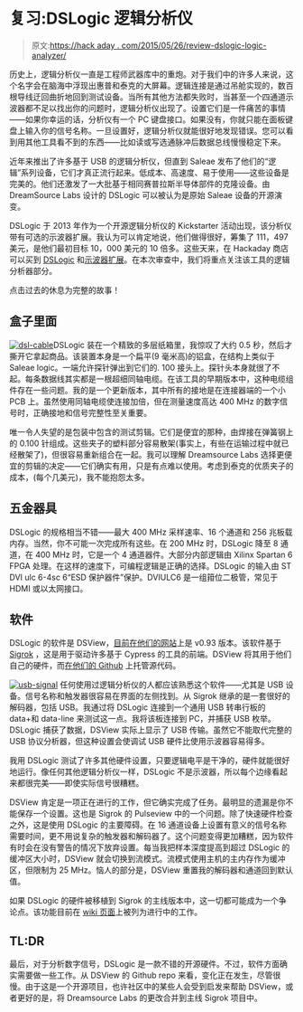 # 复习:DSLogic 逻辑分析仪

> 原文:[https://hack aday . com/2015/05/26/review-dslogic-logic-analyzer/](https://hackaday.com/2015/05/26/review-dslogic-logic-analyzer/)

历史上，逻辑分析仪一直是工程师武器库中的重炮。对于我们中的许多人来说，这个名字会在脑海中浮现出惠普和泰克的大屏幕。逻辑连接是通过吊舱实现的，数百根导线迂回曲折地回到测试设备。当所有其他方法都失败时，当甚至一个四通道示波器都不足以找出你的问题时，逻辑分析仪出现了。设置它们是一件痛苦的事情——如果你幸运的话，分析仪有一个 PC 键盘接口。如果没有，你就只能在面板键盘上输入你的信号名称。一旦设置好，逻辑分析仪就能很好地发现错误。您可以看到用其他工具看不到的东西——比如读或写选通脉冲后数据总线慢慢稳定下来。

近年来推出了许多基于 USB 的逻辑分析仪，但直到 Saleae 发布了他们的“逻辑”系列设备，它们才真正流行起来。低成本、高速度、易于使用——这些设备是完美的。他们还激发了一大批基于相同赛普拉斯半导体部件的克隆设备。由 DreamSource Labs 设计的 DSLogic 可以被认为是原始 Saleae 设备的开源演变。

DSLogic 于 2013 年作为一个开源逻辑分析仪的 Kickstarter 活动出现，该分析仪带有可选的示波器扩展。我认为可以肯定地说，他们做得很好，筹集了 111，497 美元，是他们最初目标 10，000 美元的 10 倍多。这些天来，在 Hackaday 商店可以买到 [DSLogic](http://store.hackaday.com/products/dslogic) 和[示波器扩展](http://store.hackaday.com/products/oscilloscope-dslogic)。在本次审查中，我们将重点关注该工具的逻辑分析器部分。

点击过去的休息为完整的故事！

## 盒子里面

[![dsl-cable](../Images/094f64b5f055b222b983dca81c530ee1.png)](https://hackaday.com/wp-content/uploads/2015/05/dsl-cable.jpg)DSLogic 装在一个精致的多层纸箱里，我惊叹了大约 0.5 秒，然后才撕开它拿起商品。该装置本身是一个扁平(9 毫米高)的铝盒，在结构上类似于 Saleae logic。一端允许探针弹出到它们的. 100 接头上。探针头本身就很了不起。每条数据线其实都是一根超细同轴电缆。在该工具的早期版本中，这种电缆组件存在一些问题。我的是一个更新版本，其中所有的接地是在连接器端的一个小 PCB 上。虽然使用同轴电缆使连接加倍，但在测量速度高达 400 MHz 的数字信号时，正确接地和信号完整性至关重要。

唯一令人失望的是包装中包含的测试剪辑。它们是便宜的那种，由焊接在弹簧钢上的 0.100 针组成。这些夹子的塑料部分容易散架(事实上，有些在运输过程中就已经散架了)，但很容易重新组合在一起。我可以理解 Dreamsource Labs 选择更便宜的剪辑的决定——它们确实有用，只是有点难以使用。考虑到泰克的优质夹子的成本，(每个几美元)，我不能抱怨太多。

## 五金器具

DSLogic 的规格相当不错——最大 400 MHz 采样速率、16 个通道和 256 兆板载内存。当然，你不可能一次完成所有这些。在 200 MHz 时，DSLogic 降至 8 通道，在 400 MHz 时，它是一个 4 通道器件。大部分内部逻辑由 Xilinx Spartan 6 FPGA 处理。在这样的速度下，可编程逻辑是正确的选择。DSLogic 的输入由 ST DVI ulc 6-4sc 6“ESD 保护器件”保护。DVIULC6 是一组箝位二极管，常见于 HDMI 或以太网接口。

## 软件

DSLogic 的软件是 DSView，[目前在他们的网站](http://www.dreamsourcelab.com/download.html)上是 v0.93 版本。该软件基于 [Sigrok](http://sigrok.org/) ，这是用于驱动许多基于 Cypress 的工具的前端。DSView 将其用于他们自己的硬件，而[在他们的 Github](https://github.com/DreamSourceLab/DSView) 上托管源代码。

[![usb-signal](../Images/cc08694a5ae5f1600abcc836b95be94b.png)](https://hackaday.com/wp-content/uploads/2015/05/usb-signal.png) 任何使用过逻辑分析仪的人都应该熟悉这个软件——尤其是 USB 设备。信号名称和触发器很容易在界面的左侧找到。从 Sigrok 继承的是一套很好的解码器，包括 USB。我通过将 DSLogic 连接到一个通用 USB 转串行板的 data+和 data-line 来测试这一点。我将该板连接到 PC，并捕获 USB 枚举。DSLogic 捕获了数据，DSView 实际上显示了 USB 传输。虽然它不能取代完整的 USB 协议分析器，但这种设置会使调试 USB 硬件比使用示波器容易得多。

我用 DSLogic 测试了许多其他硬件设置，只要逻辑电平是干净的，硬件就能很好地运行。像任何其他逻辑分析仪一样，DSLogic 不是示波器，所以每个边缘看起来都很完美——即使实际信号很糟糕。

DSView 肯定是一项正在进行的工作，但它确实完成了任务。最明显的遗漏是你不能保存一个设置。这也是 Sigrok 的 Pulseview 中的一个问题。除了快速硬件检查之外，这是使用 DSLogic 的主要障碍。在 16 通道设备上设置有意义的信号名称需要时间，更不用说复杂的触发器和解码器了。这个问题变得更加糟糕，因为软件有时会在没有警告的情况下放弃设置。每当我把样本深度提高到超过 DSLogic 的缓冲区大小时，DSView 就会切换到流模式。流模式使用主机的主内存作为缓冲区，但限制为 25 MHz。恼人的部分是，DSView 重置我的解码器和通道回到默认值。

如果 DSLogic 的硬件被移植到 Sigrok 的主线版本中，这一切都可能成为一个争论点。该功能目前在 [wiki 页面](http://sigrok.org/wiki/Supported_hardware)上被列为进行中的工作。

## TL:DR

最后，对于分析数字信号，DSLogic 是一款不错的开源硬件。不过，软件方面确实需要做一些工作。从 DSView 的 Github repo 来看，变化正在发生，尽管很慢。由于这是一个开源项目，也许社区中的某些人会受到启发来帮助 DSView，或者更好的是，将 Dreamsource Labs 的更改合并到主线 Sigrok 项目中。